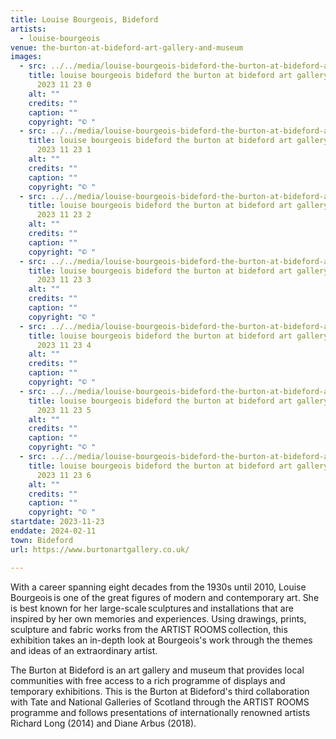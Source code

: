 ```yaml
---
title: Louise Bourgeois, Bideford
artists:
  - louise-bourgeois
venue: the-burton-at-bideford-art-gallery-and-museum
images:
  - src: ../../media/louise-bourgeois-bideford-the-burton-at-bideford-art-gallery-and-museum-2023-11-23-0.webp
    title: louise bourgeois bideford the burton at bideford art gallery and museum
      2023 11 23 0
    alt: ""
    credits: ""
    caption: ""
    copyright: "© "
  - src: ../../media/louise-bourgeois-bideford-the-burton-at-bideford-art-gallery-and-museum-2023-11-23-1.webp
    title: louise bourgeois bideford the burton at bideford art gallery and museum
      2023 11 23 1
    alt: ""
    credits: ""
    caption: ""
    copyright: "© "
  - src: ../../media/louise-bourgeois-bideford-the-burton-at-bideford-art-gallery-and-museum-2023-11-23-2.webp
    title: louise bourgeois bideford the burton at bideford art gallery and museum
      2023 11 23 2
    alt: ""
    credits: ""
    caption: ""
    copyright: "© "
  - src: ../../media/louise-bourgeois-bideford-the-burton-at-bideford-art-gallery-and-museum-2023-11-23-3.webp
    title: louise bourgeois bideford the burton at bideford art gallery and museum
      2023 11 23 3
    alt: ""
    credits: ""
    caption: ""
    copyright: "© "
  - src: ../../media/louise-bourgeois-bideford-the-burton-at-bideford-art-gallery-and-museum-2023-11-23-4.webp
    title: louise bourgeois bideford the burton at bideford art gallery and museum
      2023 11 23 4
    alt: ""
    credits: ""
    caption: ""
    copyright: "© "
  - src: ../../media/louise-bourgeois-bideford-the-burton-at-bideford-art-gallery-and-museum-2023-11-23-5.webp
    title: louise bourgeois bideford the burton at bideford art gallery and museum
      2023 11 23 5
    alt: ""
    credits: ""
    caption: ""
    copyright: "© "
  - src: ../../media/louise-bourgeois-bideford-the-burton-at-bideford-art-gallery-and-museum-2023-11-23-6.webp
    title: louise bourgeois bideford the burton at bideford art gallery and museum
      2023 11 23 6
    alt: ""
    credits: ""
    caption: ""
    copyright: "© "
startdate: 2023-11-23
enddate: 2024-02-11
town: Bideford
url: https://www.burtonartgallery.co.uk/

---
```


With a career spanning eight decades from the 1930s until 2010, Louise Bourgeois is one of the great figures of modern and contemporary art. She is best known for her large-scale sculptures and installations that are inspired by her own memories and experiences. Using drawings, prints, sculpture and fabric works from the ARTIST ROOMS collection, this exhibition takes an in-depth look at Bourgeois's work through the themes and ideas of an extraordinary artist.

The Burton at Bideford is an art gallery and museum that provides local communities with free access to a rich programme of displays and temporary exhibitions. This is the Burton at Bideford's third collaboration with Tate and National Galleries of Scotland through the ARTIST ROOMS programme and follows presentations of internationally renowned artists Richard Long (2014) and Diane Arbus (2018).